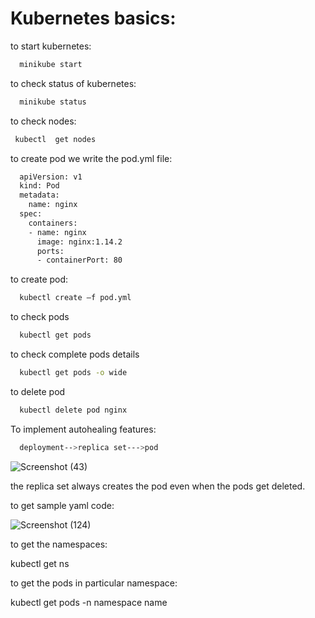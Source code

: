 
# Kubernetes basics:

to start kubernetes:
```bash
  minikube start
```

to check status of  kubernetes:
```bash
  minikube status
```

to check nodes:
```bash
 kubectl  get nodes
```

to create pod we write the pod.yml file: 
```bash
  apiVersion: v1
  kind: Pod
  metadata:
    name: nginx
  spec:
    containers:
    - name: nginx
      image: nginx:1.14.2
      ports:
      - containerPort: 80

```

to create pod:
```bash
  kubectl create –f pod.yml
```
to check pods
```bash
  kubectl get pods
```

to check complete pods details
```bash
  kubectl get pods -o wide
```

to delete pod
```bash
  kubectl delete pod nginx
```

To implement autohealing features:
```bash
  deployment-->replica set--->pod
```
![Screenshot (43)](https://github.com/HIMA10SHREE/Kubernetes_practical/assets/52618743/b0860b9c-1c4a-49ac-b2f5-9e8b9af9721f)

the replica set always creates the pod even when the pods get deleted.


to get sample yaml code:


![Screenshot (124)](https://github.com/HIMA10SHREE/Kubernetes_practical/assets/52618743/5e5e4cac-95db-4122-b7dc-e44b847e123f)

to get the namespaces:

kubectl get ns

to get the pods in particular namespace:

kubectl get pods -n namespace name

